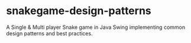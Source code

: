 # snakegame-design-patterns
A Single &amp; Multi player Snake game in Java Swing implementing common design patterns and best practices.
